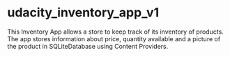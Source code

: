 # udacity_inventory_app_v1
This Inventory App allows a store to keep track of its inventory of products. The app stores information about price, quantity available and a picture of the product in SQLiteDatabase using Content Providers.

